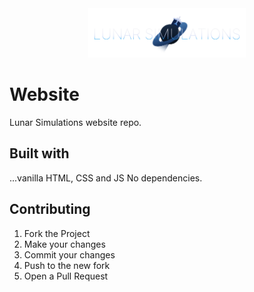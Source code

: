 <div style="text-align:center"><img src="./lunar_sim_banner.png" style="width: 50%;"></div>

# Website
Lunar Simulations website repo.

## Built with
...vanilla HTML, CSS and JS
No dependencies.

## Contributing
1. Fork the Project
2. Make your changes
3. Commit your changes
4. Push to the new fork
5. Open a Pull Request